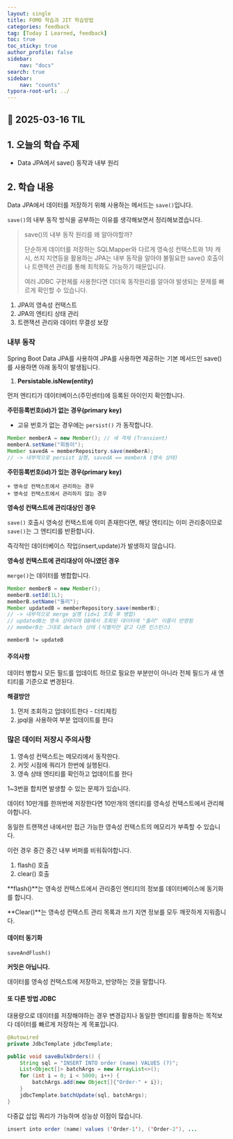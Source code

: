 ```yaml
---
layout: single
title: FOMO 학습과 JIT 학습방법
categories: feedback
tag: [Today I Learned, feedback]
toc: true
toc_sticky: true
author_profile: false
sidebar:
    nav: "docs"
search: true
sidebar:
    nav: "counts"
typora-root-url: ../
---
```


## 📌 2025-03-16 TIL

## 1. 오늘의 학습 주제
- Data JPA에서 save() 동작과 내부 원리

## 2. 학습 내용

Data JPA에서 데이터를 저장하기 위해 사용하는 메서드는 `save()`입니다.

`save()`의 내부 동작 방식을 공부하는 이유를 생각해보면서 정리해보겠습니다.

> save()의 내부 동작 원리를 왜 알아야할까?
>
> 단순하게 데이터를 저장하는 SQLMapper와 다르게 영속성 컨택스트와 1차 캐시, 쓰지 지연등을 활용하는 JPA는 내부 동작을 알아야 불필요한 save() 호출이나  트랜잭션 관리를 통해 최적화도 가능하기 때문입니다.
>
> 여러 JDBC 구현체를 사용한다면 더더욱 동작원리를 알아야 발생되는 문제를 빠르게 확인할 수 있습니다.

1. JPA의 영속성 컨택스트
2. JPA의 엔티티 상태 관리
3. 트랜잭션 관리와 데이터 무결성 보장

### 내부 동작

Spring Boot Data JPA를 사용하여 JPA를 사용하면 제공하는 기본 메서드인 save()를 사용하면 아래 동작이 발생됩니다.

1. **Persistable.isNew(entity)**

먼저 엔티티가 데이터베이스(주민센터)에 등록된 아이인지 확인합니다.

**주민등록번호(id)가 없는 경우(primary key)**

+ 고유 번호가 없는 경우에는 `persist()` 가 동작합니다.

```java
Member memberA = new Member(); // 새 객체 (Transient)
memberA.setName("희동이");
Member savedA = memberRepository.save(memberA);
// -> 내부적으로 persist 실행, savedA == memberA (영속 상태) 
```



**주민등록번호(id)가 있는 경우(primary key)**

	+ 영속성 컨택스트에서 관리하는 경우
	+ 영속성 컨택스트에서 관리하지 않는 경우

**영속성 컨택스트에 관리대상인 경우**

`save()` 호출시 영속성 컨택스트에 이미 존재한다면, 해당 엔티티는 이미 관리중이므로 `save()`는 그 엔티티를 반환합니다.

즉각적인 데이터베이스 작업(insert,update)가 발생하지 않습니다.

**영속성 컨택스트에 관리대상이 아니였던 경우**

`merge()`는 데이터를 병합합니다.

```java
Member memberB = new Member();
memberB.setId(1L);
memberB.setName("둘리");
Member updatedB = memberRepository.save(memberB);
// -> 내부적으로 merge 실행 (id=1 조회 후 병합)
// updatedB는 영속 상태이며 DB에서 조회된 데이터에 "둘리" 이름이 반영됨
// memberB는 그대로 detach 상태 (식별자만 같고 다른 인스턴스)
```

`memberB != updateB`

#### 주의사항

데이터 병합시 모든 필드를 업데이트 하므로 필요한 부분만이 아니라 전체 필드가 새 엔티티를 기준으로 변경된다.

**해결방안**

1. 먼저 조회하고 업데이트한다 - 더티체킹
2. jpql을 사용하여 부분 업데이트를 한다

### 많은 데이터 저장시 주의사항

1. 영속성 컨택스트는 메모리에서 동작한다.
2. 커밋 시점에 쿼리가 한번에 실행된다.
3. 영속 상태 엔티티를 확인하고 업데이트를 한다

1~3번을 합치면 발생할 수 있는 문제가 있습니다.

데이터 10만개를 한꺼번에 저장한다면 10만개의 엔티티를 영속성 컨택스트에서 관리해야합니다.

동일한 트랜잭션 내에서만 접근 가능한 영속성 컨택스트의 메모리가 부족할 수 있습니다.



이런 경우 중간 중간 내부 버퍼를 비워줘야합니다.

1. flash() 호출
2. clear() 호출

**flash()**는 영속성 컨텍스트에서 관리중인 엔티티의 정보를 데이터베이스에 동기화를 합니다.

**Clear()**는 영속성 컨택스트 관리 목록과 쓰기 지연 정보를 모두 깨끗하게 지워줍니다.

#### 데이터 동기화

`saveAndFlush()`

**커밋은 아닙니다.**

데이터를 영속성 컨택스트에 저장하고, 반양하는 것을 말합니다.



#### 또 다른 방법 JDBC

대용량으로 데이터를 저장해야하는 경우 변경감지나 동일한 엔티티를 활용하는 목적보다 데이터를 빠르게 저장하는 게 목표입니다.

```java
@Autowired
private JdbcTemplate jdbcTemplate;

public void saveBulkOrders() {
    String sql = "INSERT INTO order (name) VALUES (?)";
    List<Object[]> batchArgs = new ArrayList<>();
    for (int i = 0; i < 5000; i++) {
        batchArgs.add(new Object[]{"Order-" + i});
    }
    jdbcTemplate.batchUpdate(sql, batchArgs);
}
```

다중값 삽입 쿼리가 가능하며 성능상 이점이 많습니다.

```java
insert into order (name) values ('Order-1'), ('Order-2'), ...
```

